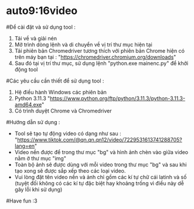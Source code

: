 # auto9:16video

#Để cài đặt và sử dụng tool : 
  1. Tải về và giải nén
  2. Mở trình dòng lệnh và di chuyển về vị trí thư mục hiện tại
  3. Tải phiên bản Chromedriver tương thích với phiên bản Chrome hiện có trên máy bạn tại : "https://chromedriver.chromium.org/downloads"
  4. Sau đó tại vị trí thư mục, sử dụng lệnh "python.exe mainenc.py" để khởi động tool
 
#Các yêu cầu cần thiết để sử dụng tool : 
  1. Hệ điều hành Windows các phiên bản
  2. Python 3.11.3
        "https://www.python.org/ftp/python/3.11.3/python-3.11.3-amd64.exe"
  3. Có trình duyệt Chrome và Chromedriver

#Hướng dẫn sử dụng : 
  - Tool sẽ tạo tự động video có dạng như sau : "https://www.tiktok.com/@qn.qn.qn12/video/7229531613741288705?lang=en"
  - Video nền được để trong thư mục "bg" và hình ảnh chèn vào giữa video nằm ở thư mục "img"
  - Toàn bộ ảnh sẽ được dùng với mỗi video trong thư mục "bg" và sau khi tạo xong sẽ được sắp xếp theo các loại video.
  - Vui lòng đặt tên video nền và ảnh chỉ gồm các kí tự chữ cái latinh và số (tuyệt đối không có các kí tự đặc biệt hay khoảng trống vì điều này dễ gây lỗi khi sử dụng)
  
 #Have fun :3 
